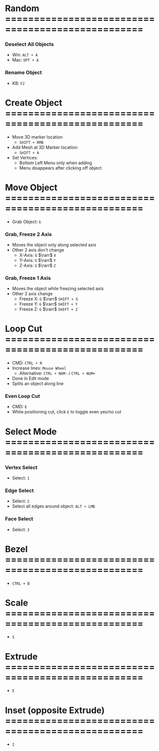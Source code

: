 
# Random ==================================================

### Deselect All Objects

- Win: `ALT + A`
- Mac: `OPT + A`

### Rename Object

- KB: `F2`

# Create Object ==================================================

- Move 3D marker location
  - `SHIFT + RMB`
- Add Mesh at 3D Marker location: 
  - `SHIFT + A`
- Set Vertices: 
  - Bottom Left Menu only when adding
  - Menu disappears after clicking off object

# Move Object ==================================================

- Grab Object: `G`

### Grab, Freeze 2 Axis

- Moves the object only along selected axis
- Other 2 axis don't change
  - X-Axis: `G` $\rarr$ `X`
  - Y-Axis: `G` $\rarr$ `Y`
  - Z-Axis: `G` $\rarr$ `Z`

### Grab, Freeze 1 Axis

- Moves the object while freezing selected axis
- Other 2 axis change
  - Freeze X: `G` $\rarr$ `SHIFT + X`
  - Freeze Y: `G` $\rarr$ `SHIFT + Y`
  - Freeze Z: `G` $\rarr$ `SHIFT + Z`

# Loop Cut ==================================================

- CMD: `CTRL + R`
- Increase lines: `Mouse Wheel`
  - Alternative: `CTRL + NUM-` / `CTRL + NUM+`
- Done in Edit mode
- Splits an object along line

### Even Loop Cut

- CMD: `E`
- While positioning cut, click `E` to toggle even yes/no cut

# Select Mode ==================================================

### Vertex Select

- Select: `1`

### Edge Select

- Select: `2`
- Select all edges around object: `ALT + LMB`

### Face Select

- Select: `3`

# Bezel ==================================================

- `CTRL + B`

# Scale ==================================================

- `S`

# Extrude ==================================================

- `E`

# Inset (opposite Extrude) ==================================================

- `I`




